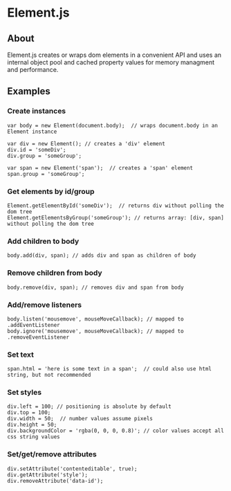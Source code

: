 Element.js
===========

## About

Element.js creates or wraps dom elements in a convenient API
and uses an internal object pool and cached property values
for memory managment and performance.  

## Examples

### Create instances

```
var body = new Element(document.body);  // wraps document.body in an Element instance

var div = new Element(); // creates a 'div' element
div.id = 'someDiv';
div.group = 'someGroup';

var span = new Element('span');  // creates a 'span' element
span.group = 'someGroup';
```

### Get elements by id/group

```
Element.getElementById('someDiv');  // returns div without polling the dom tree
Element.getElementsByGroup('someGroup'); // returns array: [div, span] without polling the dom tree
```

### Add children to body

```
body.add(div, span); // adds div and span as children of body
```

### Remove children from body

```
body.remove(div, span); // removes div and span from body
```

### Add/remove listeners
```
body.listen('mousemove', mouseMoveCallback); // mapped to .addEventListener
body.ignore('mousemove', mouseMoveCallback); // mapped to .removeEventListener
```
### Set text

```
span.html = 'here is some text in a span';  // could also use html string, but not recommended
```

### Set styles

```
div.left = 100; // positioning is absolute by default
div.top = 100;
div.width = 50;  // number values assume pixels
div.height = 50;
div.backgroundColor = 'rgba(0, 0, 0, 0.8)'; // color values accept all css string values
```

### Set/get/remove attributes

```
div.setAttribute('contenteditable', true);
div.getAttribute('style');
div.removeAttribute('data-id');
```
